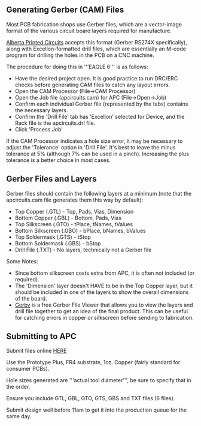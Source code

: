 ## Generating Gerber (CAM) Files 
Most PCB fabrication shops use Gerber files, which are a vector-image format of the various circuit board layers required for manufacture.

[Alberta Printed Circuits](http://apcircuits.com) accepts this format (Gerber RS274X specifically), along with Excellon-formatted drill files, which are essentially an M-code program for drilling the holes in the PCB on a CNC machine.

The procedure for doing this in '''EAGLE 6''' is as follows:
* Have the desired project open. It is good practice to run DRC/ERC checks before generating CAM files to catch any layout errors.
* Open the CAM Processor (File->CAM Processor)
* Open the Job file (apcircuits.cam) for APC (File->Open->Job)
* Confirm each individual Gerber file (represented by the tabs) contains the necessary layers.
* Confirm the 'Drill File' tab has 'Excellon' selected for Device, and the Rack file is the apcircuits.drl file.
* Click 'Process Job'

If the CAM Processor indicates a hole size error, it may be necessary to adjust the 'Tolerance' option in 'Drill File'. It's best to leave the minus tolerance at 5% (although 7% can be used in a pinch). Increasing the plus tolerance is a better choice in most cases.

## Gerber Files and Layers 
Gerber files should contain the following layers at a minimum (note that the apcircuits.cam file generates them this way by default):
* Top Copper (.GTL) - Top, Pads, Vias, Dimension
* Bottom Copper (.GBL) - Bottom, Pads, Vias
* Top Silkscreen (.GTO) - tPlace, tNames, tValues
* Bottom Silkscreen (.GBO) - bPlace, bNames, bValues
* Top Soldermask (.GTS) - tStop
* Bottom Soldermask (.GBS) - bStop
* Drill File (.TXT) - No layers, technically not a Gerber file

Some Notes:

* Since bottom silkscreen costs extra from APC, it is often not included (or required). 
* The 'Dimension' layer doesn't HAVE to be in the Top Copper layer, but it should be included in one of the layers to show the overall dimensions of the board.
* [Gerbv](http://gerbv.sourceforge.net) is a free Gerber File Viewer that allows you to view the layers and drill file together to get an idea of the final product. This can be useful for catching errors in copper or silkscreen before sending to fabrication.

## Submitting to APC

Submit files online [HERE](https://www.apcircuits.com/ap/webclient)

Use the Prototype Plus, FR4 substrate, 1oz. Copper (fairly standard for consumer PCBs). 

Hole sizes generated are '''actual tool diameter''', be sure to specify that in the order.

Ensure you include GTL, GBL, GTO, GTS, GBS and TXT files (6 files).

Submit design well before 11am to get it into the production queue for the same day.

